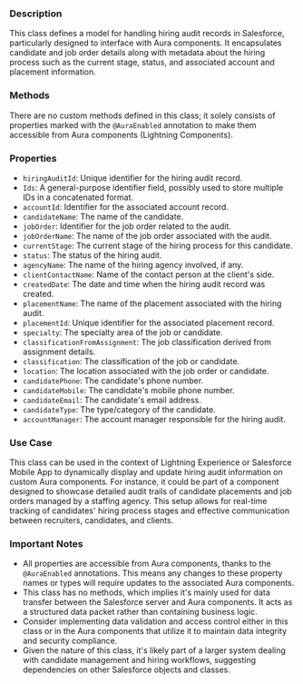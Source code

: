 ### Description
This class defines a model for handling hiring audit records in Salesforce, particularly designed to interface with Aura components. It encapsulates candidate and job order details along with metadata about the hiring process such as the current stage, status, and associated account and placement information.

### Methods
There are no custom methods defined in this class; it solely consists of properties marked with the `@AuraEnabled` annotation to make them accessible from Aura components (Lightning Components).

### Properties
- `hiringAuditId`: Unique identifier for the hiring audit record.
- `Ids`: A general-purpose identifier field, possibly used to store multiple IDs in a concatenated format.
- `accountId`: Identifier for the associated account record.
- `candidateName`: The name of the candidate.
- `jobOrder`: Identifier for the job order related to the audit.
- `jobOrderName`: The name of the job order associated with the audit.
- `currentStage`: The current stage of the hiring process for this candidate.
- `status`: The status of the hiring audit.
- `agencyName`: The name of the hiring agency involved, if any.
- `clientContactName`: Name of the contact person at the client's side.
- `createdDate`: The date and time when the hiring audit record was created.
- `placementName`: The name of the placement associated with the hiring audit.
- `placementId`: Unique identifier for the associated placement record.
- `specialty`: The specialty area of the job or candidate.
- `classificationFromAssignment`: The job classification derived from assignment details.
- `classification`: The classification of the job or candidate.
- `location`: The location associated with the job order or candidate.
- `candidatePhone`: The candidate's phone number.
- `candidateMobile`: The candidate's mobile phone number.
- `candidateEmail`: The candidate's email address.
- `candidateType`: The type/category of the candidate.
- `accountManager`: The account manager responsible for the hiring audit.

### Use Case
This class can be used in the context of Lightning Experience or Salesforce Mobile App to dynamically display and update hiring audit information on custom Aura components. For instance, it could be part of a component designed to showcase detailed audit trails of candidate placements and job orders managed by a staffing agency. This setup allows for real-time tracking of candidates' hiring process stages and effective communication between recruiters, candidates, and clients.

### Important Notes
- All properties are accessible from Aura components, thanks to the `@AuraEnabled` annotations. This means any changes to these property names or types will require updates to the associated Aura components.
- This class has no methods, which implies it's mainly used for data transfer between the Salesforce server and Aura components. It acts as a structured data packet rather than containing business logic.
- Consider implementing data validation and access control either in this class or in the Aura components that utilize it to maintain data integrity and security compliance.
- Given the nature of this class, it's likely part of a larger system dealing with candidate management and hiring workflows, suggesting dependencies on other Salesforce objects and classes.

